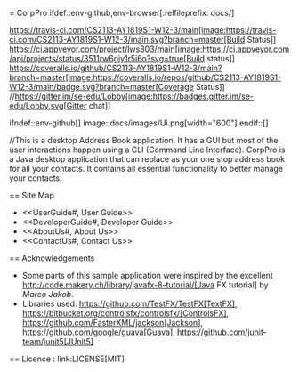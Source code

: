 = CorpPro
ifdef::env-github,env-browser[:relfileprefix: docs/]

https://travis-ci.com/CS2113-AY1819S1-W12-3/main[image:https://travis-ci.com/CS2113-AY1819S1-W12-3/main.svg?branch=master[Build Status]]
https://ci.appveyor.com/project/lws803/main[image:https://ci.appveyor.com/api/projects/status/3511rw6gjy1r5i6o?svg=true[Build status]]
https://coveralls.io/github/CS2113-AY1819S1-W12-3/main?branch=master[image:https://coveralls.io/repos/github/CS2113-AY1819S1-W12-3/main/badge.svg?branch=master[Coverage Status]]
//https://gitter.im/se-edu/Lobby[image:https://badges.gitter.im/se-edu/Lobby.svg[Gitter chat]]

ifndef::env-github[]
image::docs/images/Ui.png[width="600"]
endif::[]

//This is a desktop Address Book application. It has a GUI but most of the user interactions happen using a CLI (Command Line Interface).
CorpPro is a Java desktop application that can replace as your one stop address book for all your contacts. It contains all essential functionality to better manage your contacts.

== Site Map

* <<UserGuide#, User Guide>>
* <<DeveloperGuide#, Developer Guide>>
* <<AboutUs#, About Us>>
* <<ContactUs#, Contact Us>>

== Acknowledgements

* Some parts of this sample application were inspired by the excellent http://code.makery.ch/library/javafx-8-tutorial/[Java FX tutorial] by
_Marco Jakob_.
* Libraries used: https://github.com/TestFX/TestFX[TextFX], https://bitbucket.org/controlsfx/controlsfx/[ControlsFX], https://github.com/FasterXML/jackson[Jackson], https://github.com/google/guava[Guava], https://github.com/junit-team/junit5[JUnit5]

== Licence : link:LICENSE[MIT]

